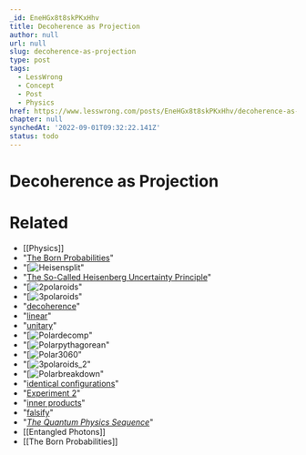 ```yaml
---
_id: EneHGx8t8skPKxHhv
title: Decoherence as Projection
author: null
url: null
slug: decoherence-as-projection
type: post
tags:
  - LessWrong
  - Concept
  - Post
  - Physics
href: https://www.lesswrong.com/posts/EneHGx8t8skPKxHhv/decoherence-as-projection
chapter: null
synchedAt: '2022-09-01T09:32:22.141Z'
status: todo
---
```


# Decoherence as Projection


# Related

- [[Physics]]
- "[The Born Probabilities](http://www.overcomingbias.com/2008/04/the-born-prob-1.html)"
- "[![Heisensplit](/static/imported/2008/05/01/heisensplit.png "Heisensplit")"
- "[The So-Called Heisenberg Uncertainty Principle](http://www.overcomingbias.com/2008/04/heisenberg.html)"
- "[![2polaroids](/static/imported/2008/05/01/2polaroids.png "2polaroids")"
- "[![3polaroids](/static/imported/2008/05/01/3polaroids.png "3polaroids")"
- "[decoherence](http://www.overcomingbias.com/2008/04/on-being-decohe.html)"
- "[linear](http://www.overcomingbias.com/2008/04/heisenberg.html)"
- "[unitary](http://www.overcomingbias.com/2008/04/the-born-prob-1.html)"
- "[![Polardecomp](/static/imported/2008/05/01/polardecomp.png "Polardecomp")"
- "[![Polarpythagorean](/static/imported/2008/05/01/polarpythagorean.png "Polarpythagorean")"
- "[![Polar3060](/static/imported/2008/05/01/polar3060.png "Polar3060")"
- "[![3polaroids_2](/static/imported/2008/05/01/3polaroids_2.png "3polaroids_2")"
- "[![Polarbreakdown](/static/imported/2008/05/01/polarbreakdown.png "Polarbreakdown")"
- "[identical configurations](http://www.overcomingbias.com/2008/04/distinct-config.html)"
- "[Experiment 2](http://www.overcomingbias.com/2008/04/configurations.html)"
- "[inner products](http://plato.stanford.edu/entries/qm/#VecVecSpa)"
- "[falsify](http://www.overcomingbias.com/2007/07/bayesian-judo.html)"
- "[_The Quantum Physics Sequence_](/lw/r5/the_quantum_physics_sequence/)"
- [[Entangled Photons]]
- [[The Born Probabilities]]